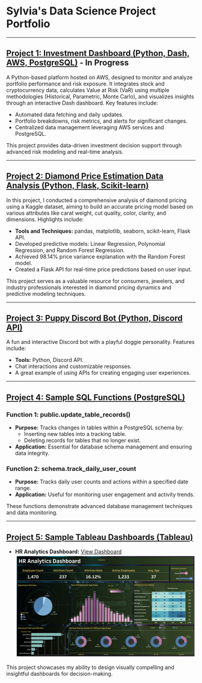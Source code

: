# Sylvia's Data Science Project Portfolio

---

## [Project 1: Investment Dashboard (Python, Dash, AWS, PostgreSQL)](https://github.com/SylviaCooperhouse/investment) - In Progress

A Python-based platform hosted on AWS, designed to monitor and analyze portfolio performance and risk exposure. It integrates stock and cryptocurrency data, calculates Value at Risk (VaR) using multiple methodologies (Historical, Parametric, Monte Carlo), and visualizes insights through an interactive Dash dashboard. Key features include:

- Automated data fetching and daily updates.
- Portfolio breakdowns, risk metrics, and alerts for significant changes.
- Centralized data management leveraging AWS services and PostgreSQL.

This project provides data-driven investment decision support through advanced risk modeling and real-time analysis.

---

## [Project 2: Diamond Price Estimation Data Analysis (Python, Flask, Scikit-learn)](https://github.com/SylviaCooperhouse/dimond-price-analysis)

In this project, I conducted a comprehensive analysis of diamond pricing using a Kaggle dataset, aiming to build an accurate pricing model based on various attributes like carat weight, cut quality, color, clarity, and dimensions. Highlights include:

- **Tools and Techniques:** pandas, matplotlib, seaborn, scikit-learn, Flask API.
- Developed predictive models: Linear Regression, Polynomial Regression, and Random Forest Regression.
- Achieved 98.14% price variance explanation with the Random Forest model.
- Created a Flask API for real-time price predictions based on user input.

This project serves as a valuable resource for consumers, jewelers, and industry professionals interested in diamond pricing dynamics and predictive modeling techniques.

---

## [Project 3: Puppy Discord Bot (Python, Discord API)](https://github.com/SylviaCooperhouse/Mocha-Bot)

A fun and interactive Discord bot with a playful doggie personality. Features include:

- **Tools:** Python, Discord API.
- Chat interactions and customizable responses.
- A great example of using APIs for creating engaging user experiences.

---

## [Project 4: Sample SQL Functions (PostgreSQL)](https://github.com/SylviaCooperhouse/My_Portfolio_Website/tree/main/SQL%20function%20Samples)

### Function 1: public.update_table_records()
- **Purpose:** Tracks changes in tables within a PostgreSQL schema by:
  - Inserting new tables into a tracking table.
  - Deleting records for tables that no longer exist.
- **Application:** Essential for database schema management and ensuring data integrity.

### Function 2: schema.track_daily_user_count
- **Purpose:** Tracks daily user counts and actions within a specified date range.
- **Application:** Useful for monitoring user engagement and activity trends.

These functions demonstrate advanced database management techniques and data monitoring.

---

## [Project 5: Sample Tableau Dashboards (Tableau)](https://public.tableau.com/app/profile/sylvia.cooperhouse/vizzes)

- **HR Analytics Dashboard:** [View Dashboard](https://public.tableau.com/shared/GHFZ7BP76?:display_count=n&:origin=viz_share_link)
  ![HR Analytics Dashboard](images/HR%20Analytics%20Dashboard.png)

This project showcases my ability to design visually compelling and insightful dashboards for decision-making.

